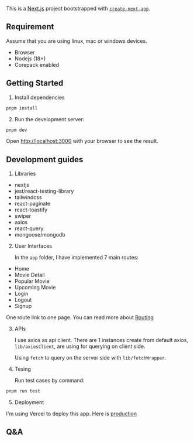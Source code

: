 This is a [Next.js](https://nextjs.org/) project bootstrapped with [`create-next-app`](https://github.com/vercel/next.js/tree/canary/packages/create-next-app).

## Requirement

Assume that you are using linux, mac or windows devices.

- Browser
- Nodejs (18+)
- Corepack enabled

## Getting Started

1. Install dependencies

```bash
pnpm install
```

2. Run the development server:

```bash
pnpm dev
```

Open [http://localhost:3000](http://localhost:3000) with your browser to see the result.

## Development guides

1. Libraries

- nextjs
- jest/react-testing-library
- tailwindcss
- react-paginate
- react-toastify
- swiper
- axios
- react-query
- mongoose/mongodb

2. User Interfaces

   In the `app` folder, I have implemented 7 main routes:

- Home
- Movie Detail
- Popular Movie
- Upcoming Movie
- Login
- Logout
- Signup

One route link to one page.
You can read more about [Routing]('https://nextjs.org/docs/app/building-your-application/routing')

3. APIs

   I use axios as api client. There are 1 instances create from default axios, `lib/axiosClient`,
   are using for querying on client side.

   Using `fetch` to query on the server side with `lib/fetchWrapper`.

4. Tesing

   Run test cases by command:

```bash
pnpm run test
```

5. Deployment

I'm using Vercel to deploy this app. Here is [production]("https://ffw-assignment-movie-friends-seven.vercel.app/")

## Q&A
